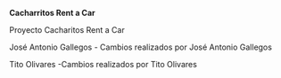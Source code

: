 **Cacharritos Rent a Car**

Proyecto Cacharitos Rent a Car

José Antonio Gallegos - Cambios realizados por José Antonio Gallegos

Tito Olivares
-Cambios realizados por Tito Olivares